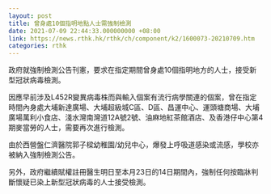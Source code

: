 ```yaml
---
layout: post
title: 曾身處10個指明地點人士需強制檢測
date: 2021-07-09 22:44:33.000000000 +08:00
link: https://news.rthk.hk/rthk/ch/component/k2/1600073-20210709.htm
categories: rthk
---
```


政府就強制檢測公告刊憲，要求在指定期間曾身處10個指明地方的人士，接受新型冠狀病毒檢測。

因應早前涉及L452R變異病毒株而與輸入個案有流行病學關連的個案，曾在指定時間內身處大埔新達廣場、大埔超級城C區、D區、昌運中心、運頭塘商場、大埔廣場萬利小食店、淺水灣南灣道12A號2號、油麻地紅茶館酒店、及香港仔中心第4期麥當勞的人士，需要再次進行檢測。

由於西營盤仁濟醫院郭子樑幼稚園/幼兒中心，爆發上呼吸道感染或流感，學校亦被納入強制檢測公告。

另外，政府繼續賦權註冊醫生明日至本月23日的14日期間內，強制任何按臨牀判斷懷疑已染上新型冠狀病毒的人士接受檢測。

